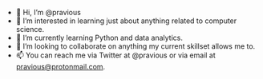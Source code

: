 - 👋 Hi, I’m @pravious
- 👀 I’m interested in learning just about anything related to computer science.
- 🌱 I’m currently learning Python and data analytics.
- 💞️ I’m looking to collaborate on anything my current skillset allows me to.
- 📫 You can reach me via Twitter at @pravious or via email at pravious@protonmail.com.

<!---
pravious/pravious is a ✨ special ✨ repository because its `README.md` (this file) appears on your GitHub profile.
You can click the Preview link to take a look at your changes.
--->
